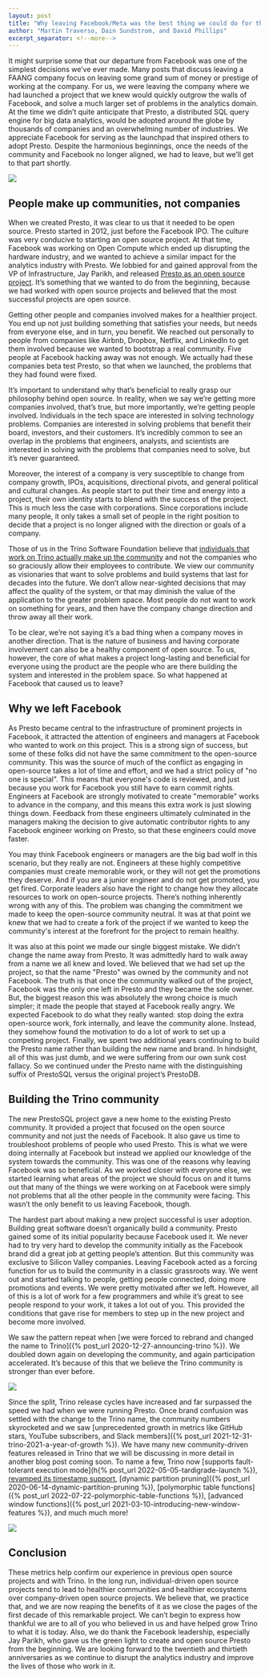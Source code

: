 ```yaml
---
layout: post
title: "Why leaving Facebook/Meta was the best thing we could do for the Trino Community"
author: "Martin Traverso, Dain Sundstrom, and David Phillips"
excerpt_separator: <!--more-->
---
```


It might surprise some that our departure from Facebook was one of the simplest 
decisions we’ve ever made. Many posts that discuss leaving a FAANG company focus
on leaving some grand sum of money or prestige of working at the company. For 
us, we were leaving the company where we had launched a project that we knew 
would quickly outgrow the walls of Facebook, and solve a much larger set of 
problems in the analytics domain. At the time we didn’t quite anticipate that 
Presto, a distributed SQL query engine for big data analytics, would be adopted 
around the globe by thousands of companies and an overwhelming number of 
industries. We appreciate Facebook for serving as the launchpad that inspired 
others to adopt Presto. Despite the harmonious beginnings, once the needs of the
community and Facebook no longer aligned, we had to leave, but we’ll get to that
part shortly.

<!--more-->

![](/assets/blog/leaving-facebook-meta-best-for-trino/original-gang.png)

## People make up communities, not companies

When we created Presto, it was clear to us that it needed to be open source.
Presto started in 2012, just before the Facebook IPO. The culture was very
conducive to starting an open source project. At that time, Facebook was working
on Open Compute which ended up disrupting the hardware industry, and we wanted
to achieve a similar impact for the analytics industry with Presto. We lobbied for and
gained approval from the VP of Infrastructure, Jay Parikh, and released 
[Presto as an open source project](https://web.archive.org/web/20220203224702/https://www.computerworld.com/article/2485668/facebook-goes-open-source-with-query-engine-for-big-data.html). It’s something that we wanted to
do from the beginning, because we had worked with open source projects and 
believed that the most successful projects are open source.

Getting other people and companies involved makes for a healthier project. You
end up not just building something that satisfies your needs, but needs from
everyone else, and in turn, you benefit. We reached out personally to
people from companies like Airbnb, Dropbox, Netflix, and LinkedIn to get them
involved because we wanted to bootstrap a real community. Five people at
Facebook hacking away was not enough. We actually had these companies beta test
Presto, so that when we launched, the problems that they had found were fixed.

It’s important to understand why that’s beneficial to really grasp our
philosophy behind open source. In reality, when we say we’re getting more
companies involved, that’s true, but more importantly, we’re getting people
involved. Individuals in the tech space are interested in solving technology
problems. Companies are interested in solving problems that benefit their board,
investors, and their customers. It’s incredibly common to see an overlap in the
problems that engineers, analysts, and scientists are interested in solving with
the problems that companies need to solve, but it’s never guaranteed.

Moreover, the interest of a company is very susceptible to change from company
growth, IPOs, acquisitions, directional pivots, and general political and
cultural changes. As people start to put their time and energy into a project,
their own identity starts to blend with the success of the project. This is much
less the case with corporations. Since corporations include many people, it
only takes a small set of people in the right position to decide that a project
is no longer aligned with the direction or goals of a company.

Those of us in the Trino Software Foundation believe that 
[individuals that work on Trino actually make up the community](https://venturebeat.com/2021/08/27/who-owns-open-source-projects-people-or-companies/) and not the companies who so graciously allow their employees to
contribute. We view our community as visionaries that want to solve problems and
build systems that last for decades into the future. We don’t allow near-sighted
decisions that may affect the quality of the system, or that may diminish the
value of the application to the greater problem space. Most people do not want
to work on something for years, and then have the company change direction and
throw away all their work.

To be clear, we’re not saying it’s a bad thing when a company moves in another
direction. That is the nature of business and having corporate involvement can
also be a healthy component of open source. To us, however, the core of what
makes a project long-lasting and beneficial for everyone using the product are
the people who are there building the system and interested in the problem
space. So what happened at Facebook that caused us to leave?

## Why we left Facebook

As Presto became central to the infrastructure of prominent projects in Facebook,
it attracted the attention of engineers and managers at Facebook who wanted to 
work on this project. This is a strong sign of success, but some of these folks
did not have the same commitment to the open-source community. This was the
source of much of the conflict as engaging in open-source takes a lot of time
and effort, and we had a strict policy of "no one is special". This means that
everyone's code is reviewed, and just because you work for Facebook you still
have to earn commit rights. Engineers at Facebook are strongly motivated to
create "memorable" works to advance in the company, and this means this extra
work is just slowing things down. Feedback from these engineers ultimately
culminated in the managers making the decision to give automatic contributor
rights to any Facebook engineer working on Presto, so that these engineers could
move faster.

You may think Facebook engineers or managers are the big bad wolf in this
scenario, but they really are not. Engineers at these highly competitive
companies must create memorable work, or they will not get the promotions they
deserve. And if you are a junior engineer and do not get promoted, you get
fired. Corporate leaders also have the right to change how they allocate
resources to work on open-source projects. There’s nothing inherently wrong with
any of this. The problem was changing the commitment we made to keep the
open-source community neutral. It was at that point we knew that we had to
create a fork of the project if we wanted to keep the community's interest at
the forefront for the project to remain healthy.

It was also at this point we made our single biggest mistake. We didn’t change
the name away from Presto. It was admittedly hard to walk away from a name we
all knew and loved. We believed that we had set up the project, so that the name
"Presto" was owned by the community and not Facebook. The truth is that once the
community walked out of the project, Facebook was the only one left in Presto
and they became the sole owner. But, the biggest reason this was absolutely the
wrong choice is much simpler; it made the people that stayed at Facebook really
angry. We expected Facebook to do what they really wanted: stop doing the extra
open-source work, fork internally, and leave the community alone. Instead, they
somehow found the motivation to do a lot of work to set up a competing project.
Finally, we spent two additional years continuing to build the Presto name
rather than building the new name and brand. In hindsight, all of this was just
dumb, and we were suffering from our own sunk cost fallacy. So we continued
under the Presto name with the distinguishing suffix of PrestoSQL versus the
original project’s PrestoDB.

## Building the Trino community

The new PrestoSQL project gave a new home to the existing Presto community. It
provided a project that focused on the open source community and not just the
needs of Facebook. It also gave us time to troubleshoot problems of people who
used Presto. This is what we were doing internally at Facebook but instead we
applied our knowledge of the system towards the community. This was one of the
reasons why leaving Facebook was so beneficial. As we worked closer with
everyone else, we started learning what areas of the project we should focus on
and it turns out that many of the things we were working on at Facebook were
simply not problems that all the other people in the community were facing. This
wasn’t the only benefit to us leaving Facebook, though.

The hardest part about making a new project successful is user adoption. 
Building great software doesn’t organically build a community. Presto gained 
some of its initial popularity because Facebook used it. We never had to try 
very hard to develop the community initially as the Facebook brand did a great 
job at getting people’s attention. But this community was exclusive to Silicon 
Valley companies. Leaving Facebook acted as a forcing function for us to build 
the community in a classic grassroots way. We went out and started talking to 
people, getting people connected, doing more promotions and events. We were 
pretty motivated after we left. However, all of this is a lot of work for a few 
programmers and while it’s great to see people respond to your work, it takes a
lot out of you. This provided the conditions that gave rise for members to step
up in the new project and become more involved.

We saw the pattern repeat when
[we were forced to rebrand and changed the name to Trino]({% post_url 2020-12-27-announcing-trino %}).
We doubled down again on developing the community, and again participation
accelerated. It’s because of this that we believe the Trino community is stronger
than ever before.

![](/assets/blog/leaving-facebook-meta-best-for-trino/stars.jpeg)

Since the split, Trino release cycles have increased and far surpassed the speed
we had when we were running Presto. Once brand confusion was settled with the
change to the Trino name, the community numbers skyrocketed and we saw 
[unprecedented growth in metrics like GitHub stars, YouTube subscribers, and Slack members]({% post_url 2021-12-31-trino-2021-a-year-of-growth %}). 
We have many new community-driven features released in Trino that we will be
discussing in more detail in another blog post coming soon. To name a few, Trino now 
[supports fault-tolerant execution mode](h{% post_url 2022-05-05-tardigrade-launch %}),
[revamped its timestamp support](https://github.com/trinodb/trino/issues/37), 
[dynamic partition pruning]({% post_url 2020-06-14-dynamic-partition-pruning %}),
[polymorphic table functions]({% post_url 2022-07-22-polymorphic-table-functions %}),
[advanced window functions]({% post_url 2021-03-10-introducing-new-window-features %}), 
and much much more!

![](/assets/blog/leaving-facebook-meta-best-for-trino/trajectory.png)

## Conclusion

These metrics help confirm our experience in previous open source projects and
with Trino. In the long run, individual-driven open source projects tend to lead
to healthier communities and healthier ecosystems over company-driven open
source projects. We believe that, we practice that, and we are now reaping the
benefits of it as we close the pages of the first decade of this remarkable
project. We can’t begin to express how thankful we are to all of you who
believed in us and have helped grow Trino to what it is today. Also, we do
thank the Facebook leadership, especially Jay Parikh, who gave us the green
light to create and open source Presto from the beginning. We are looking
forward to the twentieth and thirtieth anniversaries as we continue to disrupt
the analytics industry and improve the lives of those who work in it.